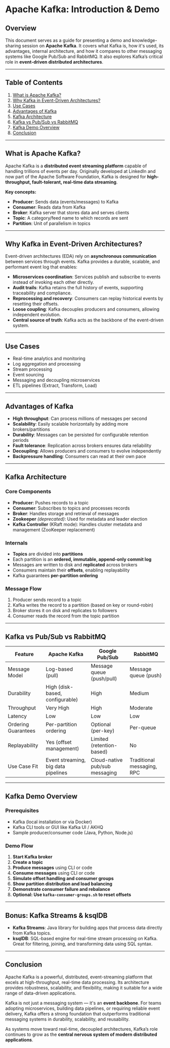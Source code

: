 # Apache Kafka: Introduction & Demo

## Overview
This document serves as a guide for presenting a demo and knowledge-sharing session on **Apache Kafka**. It covers what Kafka is, how it's used, its advantages, internal architecture, and how it compares to other messaging systems like Google Pub/Sub and RabbitMQ. It also explores Kafka’s critical role in **event-driven distributed architectures**.

---

## Table of Contents
1. [What is Apache Kafka?](#what-is-apache-kafka)
2. [Why Kafka in Event-Driven Architectures?](#why-kafka-in-event-driven-architectures)
3. [Use Cases](#use-cases)
4. [Advantages of Kafka](#advantages-of-kafka)
5. [Kafka Architecture](#kafka-architecture)
6. [Kafka vs Pub/Sub vs RabbitMQ](#kafka-vs-pubsub-vs-rabbitmq)
7. [Kafka Demo Overview](#kafka-demo-overview)
8. [Conclusion](#conclusion)

---

## What is Apache Kafka?
Apache Kafka is a **distributed event streaming platform** capable of handling trillions of events per day. Originally developed at LinkedIn and now part of the Apache Software Foundation, Kafka is designed for **high-throughput, fault-tolerant, real-time data streaming**.

**Key concepts:**
- **Producer**: Sends data (events/messages) to Kafka
- **Consumer**: Reads data from Kafka
- **Broker**: Kafka server that stores data and serves clients
- **Topic**: A category/feed name to which records are sent
- **Partition**: Unit of parallelism in topics

---

## Why Kafka in Event-Driven Architectures?

Event-driven architectures (EDA) rely on **asynchronous communication** between services through events. Kafka provides a durable, scalable, and performant event log that enables:

- **Microservices coordination**: Services publish and subscribe to events instead of invoking each other directly.
- **Audit trails**: Kafka retains the full history of events, supporting traceability and compliance.
- **Reprocessing and recovery**: Consumers can replay historical events by resetting their offsets.
- **Loose coupling**: Kafka decouples producers and consumers, allowing independent evolution.
- **Central source of truth**: Kafka acts as the backbone of the event-driven system.

---

## Use Cases
- Real-time analytics and monitoring
- Log aggregation and processing
- Stream processing
- Event sourcing
- Messaging and decoupling microservices
- ETL pipelines (Extract, Transform, Load)

---

## Advantages of Kafka
- **High throughput**: Can process millions of messages per second
- **Scalability**: Easily scalable horizontally by adding more brokers/partitions
- **Durability**: Messages can be persisted for configurable retention periods
- **Fault tolerance**: Replication across brokers ensures data reliability
- **Decoupling**: Allows producers and consumers to evolve independently
- **Backpressure handling**: Consumers can read at their own pace

---

## Kafka Architecture

### Core Components
- **Producer**: Pushes records to a topic
- **Consumer**: Subscribes to topics and processes records
- **Broker**: Handles storage and retrieval of messages
- **Zookeeper** *(deprecated)*: Used for metadata and leader election
- **Kafka Controller** (KRaft mode): Handles cluster metadata and management (ZooKeeper replacement)

### Internals
- **Topics** are divided into **partitions**
- Each partition is an **ordered, immutable, append-only commit log**
- Messages are written to disk and **replicated** across brokers
- Consumers maintain their **offsets**, enabling replayability
- Kafka guarantees **per-partition ordering**

### Message Flow
1. Producer sends record to a topic
2. Kafka writes the record to a partition (based on key or round-robin)
3. Broker stores it on disk and replicates to followers
4. Consumer reads the record from the topic partition

---

## Kafka vs Pub/Sub vs RabbitMQ

| Feature                | Apache Kafka                          | Google Pub/Sub                  | RabbitMQ                        |
|------------------------|----------------------------------------|----------------------------------|----------------------------------|
| Message Model         | Log-based (pull)                      | Message queue (push/pull)       | Message queue (push)            |
| Durability            | High (disk-based, configurable)       | High                            | Medium                          |
| Throughput            | Very High                             | High                            | Moderate                        |
| Latency               | Low                                   | Low                             | Low                             |
| Ordering Guarantees   | Per-partition ordering                | Optional (per-key)              | Per-queue                       |
| Replayability         | Yes (offset management)               | Limited (retention-based)       | No                              |
| Use Case Fit          | Event streaming, big data pipelines   | Cloud-native pub/sub messaging  | Traditional messaging, RPC      |

---

## Kafka Demo Overview

### Prerequisites
- Kafka (local installation or via Docker)
- Kafka CLI tools or GUI like Kafka UI / AKHQ
- Sample producer/consumer code (Java, Python, Node.js)

### Demo Flow
1. **Start Kafka broker**
2. **Create a topic**
3. **Produce messages** using CLI or code
4. **Consume messages** using CLI or code
5. **Simulate offset handling and consumer groups**
6. **Show partition distribution and load balancing**
7. **Demonstrate consumer failure and rebalance**
8. **Optional: Use `kafka-consumer-groups.sh` to reset offsets**

---

## Bonus: Kafka Streams & ksqlDB

- **Kafka Streams**: Java library for building apps that process data directly from Kafka topics.
- **ksqlDB**: SQL-based engine for real-time stream processing on Kafka. Great for filtering, joining, and transforming data using SQL syntax.

---

## Conclusion

Apache Kafka is a powerful, distributed, event-streaming platform that excels at high-throughput, real-time data processing. Its architecture provides robustness, scalability, and flexibility, making it suitable for a wide range of data-driven applications.

Kafka is not just a messaging system — it's an **event backbone**. For teams adopting microservices, building data pipelines, or requiring reliable event delivery, Kafka offers a strong foundation that outperforms traditional messaging systems in durability, scalability, and reusability.

As systems move toward real-time, decoupled architectures, Kafka’s role continues to grow as the **central nervous system of modern distributed applications**.
